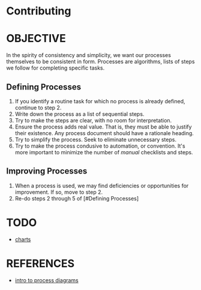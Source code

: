 
# Contributing

# OBJECTIVE

In the spirity of consistency and simplicity, we want our processes themselves to be consistent in form. Processes are algorithms, lists of steps we follow for completing specific tasks.


## Defining Processes

1. If you identify a routine task for which no process is already defined, continue to step 2.
2. Write down the process as a list of sequential steps.
3. Try to make the steps are clear, with no room for interpretation.
4. Ensure the process adds real value. That is, they must be able to justify their existence. Any process document should have a rationale heading.
5. Try to simplify the process. Seek to eliminate unnecessary steps.
6. Try to make the process condusive to automation, or convention. It's more important to minimize the number of *manual* checklists and steps.

## Improving Processes

1. When a process is used, we may find deficiencies or opportunities for improvement. If so, move to step 2.
2. Re-do steps 2 through 5 of [#Defining Processes]

# TODO

  * [charts](https://www.lucidchart.com/users/registerLevel?pricing=true&tP=1&t10=A&referer=https%3A%2F%2Fwww.lucidchart.com%2Fpages%2Fprocess-documentation%2Fsoftware)

# REFERENCES

  * [intro to process diagrams](https://www.lucidchart.com/pages/process-documentation)

